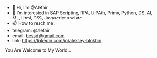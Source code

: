 - 👋 Hi, I’m @Alefair
- 👀 I’m interested in SAP Scripting, RPA, UiPAth, Primo, Python, DS, AI, ML, Html, CSS, Javascript and etc...
- 📫 How to reach me :
- telegram: @alefair
- email:    bessdj@gmail.com
- link:     https://linkedin.com/in/aleksey-blokhin

You Are Welcome to My World...

<!---
Alefair/Alefair is a ✨ special ✨ repository because its `README.md` (this file) appears on your GitHub profile.
You can click the Preview link to take a look at your changes.
--->
